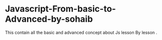 # Javascript-From-basic-to-Advanced-by-sohaib
This contain all the basic and advanced concept about Js lesson By lesson .
